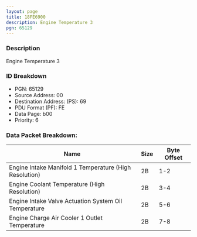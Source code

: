 ```yaml
---
layout: page
title: 18FE6900
description: Engine Temperature 3
pgn: 65129
---
```


### Description

Engine Temperature 3

### ID Breakdown
* PGN: 65129
* Source Address: 00
* Destination Address: (PS): 69
* PDU Format (PF): FE
* Data Page: b00
* Priority: 6
### Data Packet Breakdown:

| Name | Size | Byte Offset |
| ---- | ---- | ----------- |
| Engine Intake Manifold 1 Temperature (High Resolution) | 2B | 1-2 |
| Engine Coolant Temperature (High Resolution) | 2B | 3-4 |
| Engine Intake Valve Actuation System Oil Temperature | 2B | 5-6 |
| Engine Charge Air Cooler 1 Outlet Temperature | 2B | 7-8 |
